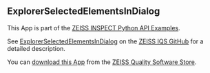 ## ExplorerSelectedElementsInDialog

This App is part of the [ZEISS INSPECT Python API Examples](https://zeissiqs.github.io/zeiss-inspect-addon-api/2025/python_examples/index.html).

See [ExplorerSelectedElementsInDialog](https://zeissiqs.github.io/zeiss-inspect-addon-api/2025/python_examples/dialog_widgets/explorer_selected_elements_in_dialog.html) on the [ZEISS IQS GitHub](https://zeissiqs.github.io/zeiss-inspect-addon-api/2025/index.html) for a detailed description.

You can [download this App](https://software-store.zeiss.com/products/apps/ExplorerSelectedElementsInDialog) from the [ZEISS Quality Software Store](https://software-store.zeiss.com).